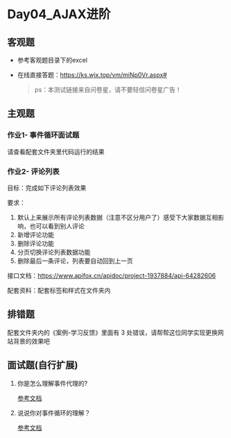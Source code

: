 # Day04_AJAX进阶

## 客观题

* 参考客观题目录下的excel

* 在线直接答题：https://ks.wjx.top/vm/miNp0Vr.aspx# 

  > ps：本测试链接来自问卷星，请不要轻信问卷星广告！

## 主观题

### 作业1- 事件循环面试题

请查看配套文件夹里代码运行的结果

### 作业2- 评论列表

目标：完成如下评论列表效果

<!-- ![cmt-list](04_work_assets/cmt-list.gif) -->

要求：

1. 默认上来展示所有评论列表数据（注意不区分用户了）感受下大家数据互相影响，也可以看到别人评论
2. 新增评论功能
3. 删除评论功能
4. 分页切换评论列表数据功能
5. 删除最后一条评论，列表要自动回到上一页

接口文档：https://www.apifox.cn/apidoc/project-1937884/api-64282606

配套资料：配套标签和样式在文件夹内



## 排错题

配套文件夹内的《案例-学习反馈》里面有 3 处错误，请帮帮这位同学实现更换网站背景的效果吧



## 面试题(自行扩展)

1. 你是怎么理解事件代理的?

   [参考文档](https://lamphc.github.io/fe-up/#/JavaScript/event_agent?id=%e9%9d%a2%e8%af%95%e5%ae%98%ef%bc%9a%e8%a7%a3%e9%87%8a%e4%b8%8b%e4%bb%80%e4%b9%88%e6%98%af%e4%ba%8b%e4%bb%b6%e4%bb%a3%e7%90%86%ef%bc%9f%e5%ba%94%e7%94%a8%e5%9c%ba%e6%99%af%ef%bc%9f)



2. 说说你对事件循环的理解？

   [参考文档](https://lamphc.github.io/fe-up/#/JavaScript/event_loop?id=%e9%9d%a2%e8%af%95%e5%ae%98%ef%bc%9a%e8%af%b4%e8%af%b4%e4%bd%a0%e5%af%b9%e4%ba%8b%e4%bb%b6%e5%be%aa%e7%8e%af%e7%9a%84%e7%90%86%e8%a7%a3)
